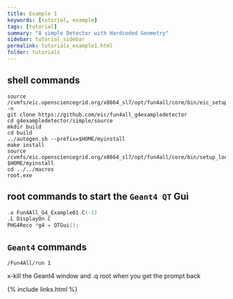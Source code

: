 ```yaml
---
title: Example 1
keywords: [tutorial, example]
tags: [tutorial]
summary: "A simple Detector with Hardcoded Geometry"
sidebar: tutorial_sidebar
permalink: tutorials_example1.html
folder: tutorials
---
```


## shell commands

```
source /cvmfs/eic.opensciencegrid.org/x8664_sl7/opt/fun4all/core/bin/eic_setup.sh -n
git clone https://github.com/eic/fun4all_g4exampledetector
cd g4exampledetector/simple/source
mkdir build
cd build
../autogen.sh --prefix=$HOME/myinstall
make install
source /cvmfs/eic.opensciencegrid.org/x8664_sl7/opt/fun4all/core/bin/setup_local.sh $HOME/myinstall
cd ../../macros
root.exe
```

## root commands to start the `Geant4 QT` Gui

```cpp
.x Fun4All_G4_Example01.C(-1)
.L DisplayOn.C
PHG4Reco *g4 = QTGui();
```
## `Geant4` commands

```
/Fun4All/run 1
```

x-kill the Geant4 window and .q root when you get the prompt back



{% include links.html %}
